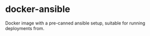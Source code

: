 docker-ansible
==============

Docker image with a pre-canned ansible setup, suitable for running deployments from.
